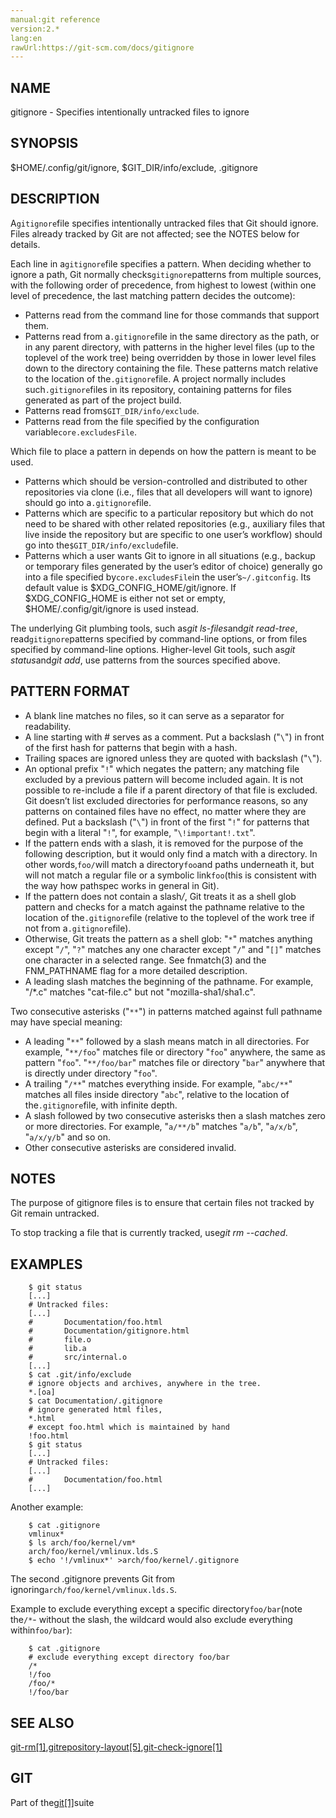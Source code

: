 ```yaml
---
manual:git reference
version:2.*
lang:en
rawUrl:https://git-scm.com/docs/gitignore
---
```



## [](%2286#_name "")NAME<a name="_name"></a>


gitignore - Specifies intentionally untracked files to ignore





## [](%2286#_synopsis "")SYNOPSIS<a name="_synopsis"></a>


$HOME/.config/git/ignore, $GIT_DIR/info/exclude, .gitignore





## [](%2286#_description "")DESCRIPTION<a name="_description"></a>


A`gitignore`file specifies intentionally untracked files that Git should ignore. Files already tracked by Git are not affected; see the NOTES below for details.




Each line in a`gitignore`file specifies a pattern. When deciding whether to ignore a path, Git normally checks`gitignore`patterns from multiple sources, with the following order of precedence, from highest to lowest (within one level of precedence, the last matching pattern decides the outcome):



* Patterns read from the command line for those commands that support them.
* Patterns read from a`.gitignore`file in the same directory as the path, or in any parent directory, with patterns in the higher level files (up to the toplevel of the work tree) being overridden by those in lower level files down to the directory containing the file. These patterns match relative to the location of the`.gitignore`file. A project normally includes such`.gitignore`files in its repository, containing patterns for files generated as part of the project build.
* Patterns read from`$GIT_DIR/info/exclude`.
* Patterns read from the file specified by the configuration variable`core.excludesFile`.



Which file to place a pattern in depends on how the pattern is meant to be used.



* Patterns which should be version-controlled and distributed to other repositories via clone (i.e., files that all developers will want to ignore) should go into a`.gitignore`file.
* Patterns which are specific to a particular repository but which do not need to be shared with other related repositories (e.g., auxiliary files that live inside the repository but are specific to one user’s workflow) should go into the`$GIT_DIR/info/exclude`file.
* Patterns which a user wants Git to ignore in all situations (e.g., backup or temporary files generated by the user’s editor of choice) generally go into a file specified by`core.excludesFile`in the user’s`~/.gitconfig`. Its default value is $XDG_CONFIG_HOME/git/ignore. If $XDG_CONFIG_HOME is either not set or empty, $HOME/.config/git/ignore is used instead.



The underlying Git plumbing tools, such as<em>git ls-files</em>and<em>git read-tree</em>, read`gitignore`patterns specified by command-line options, or from files specified by command-line options. Higher-level Git tools, such as<em>git status</em>and<em>git add</em>, use patterns from the sources specified above.





## [](%2286#_pattern_format "")PATTERN FORMAT<a name="_pattern_format"></a>

* A blank line matches no files, so it can serve as a separator for readability.
* A line starting with # serves as a comment. Put a backslash (&quot;`\`&quot;) in front of the first hash for patterns that begin with a hash.
* Trailing spaces are ignored unless they are quoted with backslash (&quot;`\`&quot;).
* An optional prefix &quot;`!`&quot; which negates the pattern; any matching file excluded by a previous pattern will become included again. It is not possible to re-include a file if a parent directory of that file is excluded. Git doesn’t list excluded directories for performance reasons, so any patterns on contained files have no effect, no matter where they are defined. Put a backslash (&quot;`\`&quot;) in front of the first &quot;`!`&quot; for patterns that begin with a literal &quot;`!`&quot;, for example, &quot;`\!important!.txt`&quot;.
* If the pattern ends with a slash, it is removed for the purpose of the following description, but it would only find a match with a directory. In other words,`foo/`will match a directory`foo`and paths underneath it, but will not match a regular file or a symbolic link`foo`(this is consistent with the way how pathspec works in general in Git).
* If the pattern does not contain a slash<em>/</em>, Git treats it as a shell glob pattern and checks for a match against the pathname relative to the location of the`.gitignore`file (relative to the toplevel of the work tree if not from a`.gitignore`file).
* Otherwise, Git treats the pattern as a shell glob: &quot;`*`&quot; matches anything except &quot;`/`&quot;, &quot;`?`&quot; matches any one character except &quot;`/`&quot; and &quot;`[]`&quot; matches one character in a selected range. See fnmatch(3) and the FNM_PATHNAME flag for a more detailed description.
* A leading slash matches the beginning of the pathname. For example, &quot;/*.c&quot; matches &quot;cat-file.c&quot; but not &quot;mozilla-sha1/sha1.c&quot;.



Two consecutive asterisks (&quot;`**`&quot;) in patterns matched against full pathname may have special meaning:



* A leading &quot;`**`&quot; followed by a slash means match in all directories. For example, &quot;`**/foo`&quot; matches file or directory &quot;`foo`&quot; anywhere, the same as pattern &quot;`foo`&quot;. &quot;`**/foo/bar`&quot; matches file or directory &quot;`bar`&quot; anywhere that is directly under directory &quot;`foo`&quot;.
* A trailing &quot;`/**`&quot; matches everything inside. For example, &quot;`abc/**`&quot; matches all files inside directory &quot;`abc`&quot;, relative to the location of the`.gitignore`file, with infinite depth.
* A slash followed by two consecutive asterisks then a slash matches zero or more directories. For example, &quot;`a/**/b`&quot; matches &quot;`a/b`&quot;, &quot;`a/x/b`&quot;, &quot;`a/x/y/b`&quot; and so on.
* Other consecutive asterisks are considered invalid.




## [](%2286#_notes "")NOTES<a name="_notes"></a>


The purpose of gitignore files is to ensure that certain files not tracked by Git remain untracked.




To stop tracking a file that is currently tracked, use<em>git rm --cached</em>.





## [](%2286#_examples "")EXAMPLES<a name="_examples"></a>

```
    $ git status
    [...]
    # Untracked files:
    [...]
    #       Documentation/foo.html
    #       Documentation/gitignore.html
    #       file.o
    #       lib.a
    #       src/internal.o
    [...]
    $ cat .git/info/exclude
    # ignore objects and archives, anywhere in the tree.
    *.[oa]
    $ cat Documentation/.gitignore
    # ignore generated html files,
    *.html
    # except foo.html which is maintained by hand
    !foo.html
    $ git status
    [...]
    # Untracked files:
    [...]
    #       Documentation/foo.html
    [...]
```




Another example:



```
    $ cat .gitignore
    vmlinux*
    $ ls arch/foo/kernel/vm*
    arch/foo/kernel/vmlinux.lds.S
    $ echo '!/vmlinux*' >arch/foo/kernel/.gitignore
```




The second .gitignore prevents Git from ignoring`arch/foo/kernel/vmlinux.lds.S`.




Example to exclude everything except a specific directory`foo/bar`(note the`/*`- without the slash, the wildcard would also exclude everything within`foo/bar`):



```
    $ cat .gitignore
    # exclude everything except directory foo/bar
    /*
    !/foo
    /foo/*
    !/foo/bar
```





## [](%2286#_see_also "")SEE ALSO<a name="_see_also"></a>


[git-rm[1]](%2258  ""),[gitrepository-layout[5]](%5491  ""),[git-check-ignore[1]](%2308  "")





## [](%2286#_git "")GIT<a name="_git"></a>


Part of the[git[1]](%2248  "")suite





